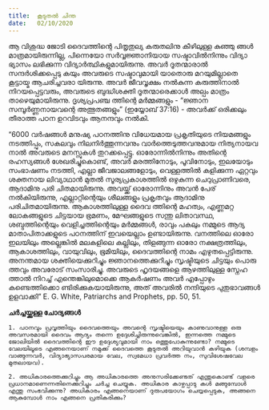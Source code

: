 ```yaml
---
title:  കൂടുതൽ ചിന്ത
date:   02/10/2020
---
```


ആ വിശുദ്ധ ജോടി ദൈവത്തിന്റെ പിതൃതുല്യ കരുതലിനു കീഴിലുള്ള കുഞ്ഞു ങ്ങൾ മാത്രമായിരുന്നില്ല, പിന്നെയോ സർവ്വജ്ഞാനിയായ സഷ്ടാവിൽനിന്നും വിദ്യാ ഭ്യാസം ലഭിക്കുന്ന വിദ്യാർത്ഥികളുമായിരുന്നു. അവർ ദൂതന്മാരാൽ സന്ദർശിക്കപ്പെടു കയും അവരുടെ സഷ്ടാവുമായി യാതൊരു മറയുമില്ലാതെ കൂട്ടായ്മ ആചരിച്ചവരാ യിരുന്നു. അവർ ജീവവൃക്ഷം നൽകുന്ന കരുത്തിനാൽ നിറയപ്പെട്ടവരും, അവരുടെ ബുദ്ധിശക്തി ദൂതന്മാരെക്കാൾ അല്പം മാത്രം താഴെയുമായിരുന്നു. ദൃശ്യപ്രപഞ്ച ത്തിന്റെ മർമ്മങ്ങളും - “ജ്ഞാന സമ്പൂർണ്ണനായവന്റെ അത്ഭുതങ്ങളും” (ഇയ്യോബ് 37:16) - അവർക്ക് ഒരിക്കലും തീരാത്ത പഠന ഉറവിടവും ആനന്ദവും നൽകി.

“6000 വർഷങ്ങൾ മനുഷ്യ പഠനത്തിനു വിധേയമായ പ്രകൃതിയുടെ നിയമങ്ങളും നടത്തിപ്പും, സകലവും നിലനിർത്തുന്നവനും വാർത്തെടുത്തവനുമായ നിത്യനായവ നാൽ അവരുടെ മനസ്സുകൾ തുറക്കപ്പെട്ടു. ഓരോന്നിൽനിന്നും അതിന്റെ രഹസ്യങ്ങൾ ശേഖരിച്ചുകൊണ്ട്, അവർ മരത്തിനോടും, പൂവിനോടും, ഇലയോടും സംഭാഷണം നടത്തി, എല്ലാ ജീവജാലങ്ങളോടും, വെള്ളത്തിൽ കളിക്കുന്ന ഏറ്റവും ശക്തനായ ലിവ്യാഥാൻ മുതൽ സൂര്യപ്രകാശത്തിൽ ഒഴുകുന്ന ചെറുപ്രാണിവരെ, ആദാമിനു പരി ചിതമായിരുന്നു. അവയ്ക്ക് ഓരോന്നിനും അവൻ പേര് നൽകിയിരുന്നു, എല്ലാറ്റിന്റെയും ശീലങ്ങളും പ്രകൃതവും ആദാമിനു പരിചിതമായിരുന്നു. ആകാശത്തിലുള്ള ദൈവ ത്തിന്റെ മഹത്വം, എണ്ണമറ്റ ലോകങ്ങളുടെ ചിട്ടയായ ഭ്രമണം, മേഘങ്ങളുടെ സന്തു ലിതാവസ്ഥ, ശബ്ദത്തിന്റെയും വെളിച്ചത്തിന്റെയും മർമ്മങ്ങൾ, രാവും പകലും നമ്മുടെ ആദ്യ മാതാപിതാക്കളുടെ പഠനത്തിന് ഇവയെല്ലാം ഉണ്ടായിരുന്നു. വനത്തിലെ ഓരോ ഇലയിലും അല്ലെങ്കിൽ മലകളിലെ കല്ലിലും, തിളങ്ങുന്ന ഓരോ നക്ഷത്രത്തിലും, ആകാശത്തിലും, വായുവിലും, ഭൂമിയിലും, ദൈവത്തിന്റെ നാമം എഴുതപ്പെട്ടിരുന്നു. അനന്തമായ ശക്തിയെക്കുറിച്ചും ജ്ഞാനത്തെക്കുറിച്ചും സൃഷ്ടിയുടെ ചിട്ടയും പൊരു ത്തവും അവരോട് സംസാരിച്ചു. അവരുടെ ഹൃദയങ്ങളെ ആഴത്തിലുള്ള സ്നേഹ ത്താൽ നിറച്ച് എന്തെങ്കിലുമൊക്കെ ആകർഷണം അവർ എപ്പോഴും കണ്ടെത്തിക്കൊ ണ്ടിരിക്കുകയായിരുന്നു, അത് അവരിൽ നന്ദിയുടെ പുതുഭാവങ്ങൾ ഉളവാക്കി” E. G. White, Patriarchs and Prophets, pp. 50, 51.

**ചർച്ചയ്ക്കുള്ള ചോദ്യങ്ങൾ**

`1. പഠനവും പ്രവൃത്തിയും ദൈവത്തെയും അവന്റെ സൃഷ്ടിയെയും കാണുവാനുള്ള ഒരു അവസരമായി ദൈവം ആദ്യം തന്നെ ഉദ്ദേശിച്ചിരുന്നുവെങ്കിൽ, ഇന്നത്തെ നമ്മുടെ ജോലിയിൽ ദൈവത്തിന്റെ ഈ ഉദ്ദേശ്യവുമായി നാം ഒത്തുപോകുന്നുണ്ടോ? നമ്മുടെ വേലയിലൂടെ എങ്ങനെയാണ് നമുക്ക് ദൈവത്തെ കൂടുതൽ അറിയുവാൻ കഴിയുക (ശമ്പളം വാങ്ങുന്നവർ, വിദ്യാഭ്യാസപരമായ വേല, സ്വമേധാ പ്രവർത്ത നം, സുവിശേഷവേല മുതലായവ).`

`2. അധികാരത്തെക്കുറിച്ചും ആ അധികാരത്തെ അനുസരിക്കേണ്ടത് എന്തുകൊണ്ട് വളരെ പ്രധാനമാണെന്നതിനെക്കുറിച്ചും ചർച്ച ചെയ്യുക. അധികാര കാഴ്ചപ്പാടു കൾ മങ്ങുമ്പോൾ എന്തു സംഭവിക്കുന്നു? അധികാരം എങ്ങനെയാണ് ദുരുപയോഗം ചെയ്യപ്പെടുക, അങ്ങനെ ആകുമ്പോൾ നാം എങ്ങനെ പ്രതികരിക്കും?`